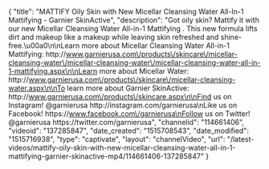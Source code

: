 {
    "title": "MATTIFY Oily Skin with New Micellar Cleansing Water All-In-1 Mattifying - Garnier SkinActive",
    "description": "Got oily skin? Mattify it with our new Micellar Cleansing Water All-in-1 Mattifying . This new  formula lifts dirt and makeup like a makeup while leaving skin refreshed and shine-free.\u00a0\n\nLearn more about Micellar Cleansing Water All-in-1 Mattifying: http:\/\/www.garnierusa.com\/products\/skincare\/micellar-cleansing-water\/micellar-cleansing-water\/micellar-cleansing-water-all-in-1-mattifying.aspx\n\nLearn more about Micellar Water: http:\/\/www.garnierusa.com\/products\/skincare\/micellar-cleansing-water.aspx\n\nTo learn more about Garnier SkinActive: http:\/\/www.garnierusa.com\/products\/skincare.aspx\n\nFind us on Instagram! @garnierusa http:\/\/instagram.com\/garnierusa\nLike us on Facebook! https:\/\/www.facebook.com\/garnierusa\nFollow us on Twitter! @garnierusa https:\/\/twitter.com\/garnierusa",
    "channelid": "114661406",
    "videoid": "137285847",
    "date_created": "1515708543",
    "date_modified": "1515716938",
    "type": "captivate",
    "layout": "channelVideo",
    "url": "\/latest-videos\/mattify-oily-skin-with-new-micellar-cleansing-water-all-in-1-mattifying-garnier-skinactive-mp4\/114661406-137285847"
}